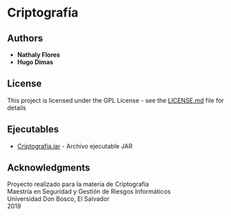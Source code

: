 # Criptografía

## Authors

* **Nathaly Flores** 
* **Hugo Dimas** 

## License

This project is licensed under the GPL License - see the [LICENSE.md](LICENSE.md) file for details

## Ejecutables

* [Criptografia.jar](https://drive.google.com/file/d/1NjIN9uRtk4sz5jVZAdhCVfcvFa4dPSgj/view?usp=sharing) - Archivo ejecutable JAR

## Acknowledgments

Proyecto realizado para la materia de Criptografía  
Maestría en Seguridad y Gestión de Riesgos Informáticos  
Universidad Don Bosco, El Salvador  
2019
